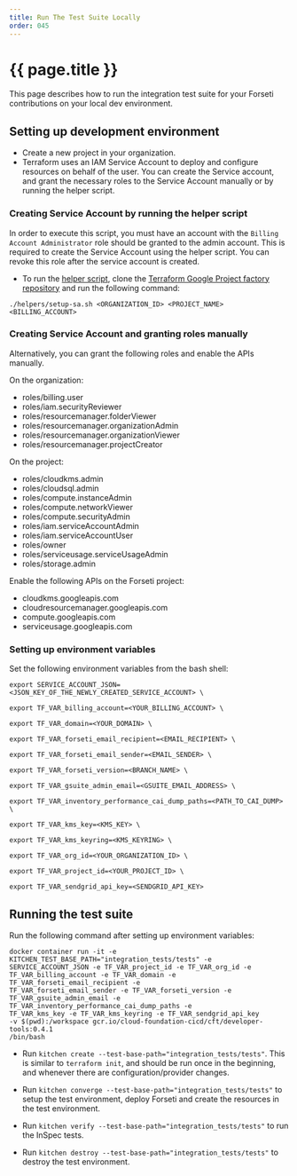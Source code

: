 ```yaml
---
title: Run The Test Suite Locally
order: 045
---
```


# {{ page.title }}

This page describes how to run the integration test suite for your Forseti
contributions on your local dev environment. 

## **Setting up development environment**

- Create a new project in your organization.
- Terraform uses an IAM Service Account to deploy and configure resources on 
behalf of the user. You can create the Service account, and grant the necessary 
roles to the Service Account manually or by running the helper script. 

### **Creating Service Account by running the helper script**

In order to execute this script, you must have an account with the
`Billing Account Administrator` role should be granted to the admin account. This
is required to create the Service Account using the helper script. You can revoke 
this role after the service account is created.
- To run the [helper script](https://github.com/terraform-google-modules/terraform-google-project-factory/blob/master/helpers/setup-sa.sh), 
clone the [Terraform Google Project factory repository](https://github.com/terraform-google-modules/terraform-google-project-factory)
and run the following command:

`./helpers/setup-sa.sh <ORGANIZATION_ID> <PROJECT_NAME> <BILLING_ACCOUNT>`

### **Creating Service Account and granting roles manually**

Alternatively, you can grant the following roles and enable the APIs manually.

On the organization:

* roles/billing.user
* roles/iam.securityReviewer
* roles/resourcemanager.folderViewer
* roles/resourcemanager.organizationAdmin
* roles/resourcemanager.organizationViewer
* roles/resourcemanager.projectCreator

On the project:

* roles/cloudkms.admin
* roles/cloudsql.admin
* roles/compute.instanceAdmin
* roles/compute.networkViewer
* roles/compute.securityAdmin
* roles/iam.serviceAccountAdmin
* roles/iam.serviceAccountUser
* roles/owner
* roles/serviceusage.serviceUsageAdmin
* roles/storage.admin


Enable the following APIs on the Forseti project:

* cloudkms.googleapis.com
* cloudresourcemanager.googleapis.com
* compute.googleapis.com
* serviceusage.googleapis.com

### **Setting up environment variables**

Set the following environment variables from the bash shell:

```
export SERVICE_ACCOUNT_JSON=<JSON_KEY_OF_THE_NEWLY_CREATED_SERVICE_ACCOUNT> \

export TF_VAR_billing_account=<YOUR_BILLING_ACCOUNT> \

export TF_VAR_domain=<YOUR_DOMAIN> \

export TF_VAR_forseti_email_recipient=<EMAIL_RECIPIENT> \

export TF_VAR_forseti_email_sender=<EMAIL_SENDER> \ 

export TF_VAR_forseti_version=<BRANCH_NAME> \ 

export TF_VAR_gsuite_admin_email=<GSUITE_EMAIL_ADDRESS> \

export TF_VAR_inventory_performance_cai_dump_paths=<PATH_TO_CAI_DUMP> \

export TF_VAR_kms_key=<KMS_KEY> \

export TF_VAR_kms_keyring=<KMS_KEYRING> \ 

export TF_VAR_org_id=<YOUR_ORGANIZATION_ID> \

export TF_VAR_project_id=<YOUR_PROJECT_ID> \

export TF_VAR_sendgrid_api_key=<SENDGRID_API_KEY>

```

## **Running the test suite**

Run the following command after setting up environment variables:

```
docker container run -it -e KITCHEN_TEST_BASE_PATH="integration_tests/tests" -e 
SERVICE_ACCOUNT_JSON -e TF_VAR_project_id -e TF_VAR_org_id -e 
TF_VAR_billing_account -e TF_VAR_domain -e TF_VAR_forseti_email_recipient -e
TF_VAR_forseti_email_sender -e TF_VAR_forseti_version -e 
TF_VAR_gsuite_admin_email -e TF_VAR_inventory_performance_cai_dump_paths -e
TF_VAR_kms_key -e TF_VAR_kms_keyring -e TF_VAR_sendgrid_api_key
-v $(pwd):/workspace gcr.io/cloud-foundation-cicd/cft/developer-tools:0.4.1
/bin/bash
```

- Run `kitchen create --test-base-path="integration_tests/tests"`. This is 
similar to `terraform init`, and should be run once in the beginning, and 
whenever there are configuration/provider changes.

- Run `kitchen converge --test-base-path="integration_tests/tests"` to setup the 
test environment, deploy Forseti and create the resources in the test 
environment.

- Run `kitchen verify --test-base-path="integration_tests/tests"` to run the 
InSpec tests.

- Run `kitchen destroy --test-base-path="integration_tests/tests"` to destroy 
the test environment.

